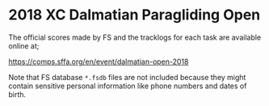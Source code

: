# 2018 XC Dalmatian Paragliding Open

The official scores made by FS and the tracklogs for each task are available
online at;

https://comps.sffa.org/en/event/dalmatian-open-2018

Note that FS database `*.fsdb` files are not included because they might
contain sensitive personal information like phone numbers and dates of birth.
